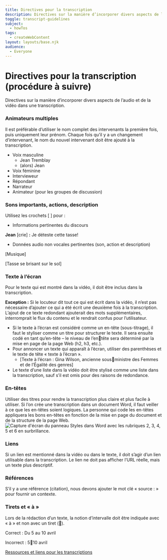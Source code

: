 ```yaml
---
title: Directives pour la transcription
description: Directives sur la manière d’incorporer divers aspects de l’audio et de la vidéo dans une transcription.
toggle: transcript-guidelines
subject:
  - howTos
tags:
  - createWebContent
layout: layouts/base.njk
audience:
  - Everyone
---
```


# Directives pour la transcription (procédure à suivre)
Directives sur la manière d’incorporer divers aspects de l’audio et de la vidéo dans une transcription.

### **Animateurs multiples**
Il est préférable d’utiliser le nom complet des intervenants la première fois, puis uniquement leur prénom. Chaque fois qu’il y a un changement d’intervenant, le nom du nouvel intervenant doit être ajouté à la transcription.

- Voix masculine
  - Jean Tremblay
  - (alors) Jean
- Voix féminine
- Intervieweur
- Répondant
- Narrateur
- Animateur (pour les groupes de discussion)

### **Sons importants, actions, description**
Utilisez les crochets [ ] pour :

- Informations pertinentes du discours

**Jean** [crie] **:** Je déteste cette tasse!

- Données audio non vocales pertinentes (son, action et description)

[Musique]

[Tasse se brisant sur le sol]
### **Texte à l’écran**
Pour le texte qui est montré dans la vidéo, il doit être inclus dans la transcription.

**Exception :** Si le locuteur dit tout ce qui est écrit dans la vidéo, il n’est pas nécessaire d’ajouter ce qui a été écrit une deuxième fois à la transcription. L’ajout de ce texte redondant ajouterait des mots supplémentaires, interromprait le flux du contenu et le rendrait confus pour l’utilisateur.

- Si le texte à l’écran est considéré comme un en-tête (sous-titrage), il faut le styliser comme un titre pour structurer le texte. Il sera ensuite codé en tant qu’en-tête – le niveau de l’entête sera déterminé par la mise en page de la page Web (h2, h3, etc.).
- Pour annoncer un texte qui apparaît à l’écran, utiliser des parenthèses et le texte de tête « texte à l’écran ».
  - [Texte à l’écran : Gina Wilson, ancienne sousministre des Femmes et de l’Égalité des genres]
- Le texte d’une liste dans la vidéo doit être stylisé comme une liste dans la transcription, sauf s’il est omis pour des raisons de redondance.

### **En-têtes**
Utiliser des titres pour rendre la transcription plus claire et plus facile à utiliser. Si l’on crée une transcription dans un document Word, il faut veiller à ce que les en-têtes soient logiques. La personne qui code les en-têtes appliquera les bons en-têtes en fonction de la mise en page du document et de la structure de la page Web.
![Capture d'écran du panneau Styles dans Word avec les rubriques 2, 3, 4, 5 et 6 en surbrillance.](Aspose.Words.c1a42c2b-db06-4c7e-9101-8393e925b377.001.png)

### **Liens**
Si un lien est mentionné dans la vidéo ou dans le texte, il doit s’agir d’un lien utilisable dans la transcription. Le lien ne doit pas afficher l’URL réelle, mais un texte plus descriptif.

### **Références**
S’il y a une référence (citation), nous devons ajouter le mot clé « source : » pour fournir un contexte.

### **Tirets et « à »**
Lors de la rédaction d’un texte, la notion d’intervalle doit être indiquée avec « à » et non avec un tiret ().

Correct : Du 5 au 10 avril

Incorrect : 510 avril

[Ressources et liens pour les transcriptions](#_transcript_links)



